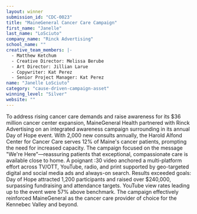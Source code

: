 ```yaml
---
layout: winner
submission_id: "CDC-0023"
title: "MaineGeneral Cancer Care Campaign"
first_name: "Janelle"
last_name: "LoSciuto"
company_name: "Rinck Advertising"
school_name: ""
creative_team_members: |-
  - Matthew Ketchum
  - Creative Director: Melissa Berube
  - Art Director: Jillian Larue
  - Copywriter: Kat Perez
  - Senior Project Manager: Kat Perez
name: "Janelle LoSciuto"
category: "cause-driven-campaign-asset"
winning_level: "Silver"
website: ""
---
```


To address rising cancer care demands and raise awareness for its $36 million cancer center expansion, MaineGeneral Health partnered with Rinck Advertising on an integrated awareness campaign surrounding in its annual Day of Hope event. With 2,000 new consults annually, the Harold Alfond Center for Cancer Care serves 12% of Maine's cancer patients, prompting the need for increased capacity. The campaign focused on the message "We're Here"—reassuring patients that exceptional, compassionate care is available close to home. A poignant :30 video anchored a multi-platform effort across TV/OTT, YouTube, radio, and print supported by geo-targeted digital and social media ads and always-on search. Results exceeded goals: Day of Hope attracted 1,200 participants and raised over $240,000, surpassing fundraising and attendance targets. YouTube view rates leading up to the event were 57% above benchmark. The campaign effectively reinforced MaineGeneral as the cancer care provider of choice for the Kennebec Valley and beyond.

